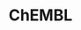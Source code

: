 ---
layout: default
bigquery: https://console.cloud.google.com/bigquery?p=patents-public-data&d=ebi_chembl&page=dataset
citation: '"The ChEMBL database in 2017." Anna Gaulton, Anne Hersey, Michał Nowotka,
  A Patrícia Bento, Jon Chambers, David Mendez, Prudence Mutowo, Francis Atkinson,
  Louisa J Bellis, Elena Cibrián-Uhalte, Mark Davies, Nathan Dedman, Anneli Karlsson,
  María Paula Magariños, John P Overington, George Papadatos, Ines Smit, Andrew R
  Leach Nucleic acids Research (2017) 45 (Database Issue), D945-D954'
contributors: European Bioinformatics Institute
cost: None
description: ChEMBL Data is a manually curated database of small molecules used in
  drug discovery, including information about existing patented drugs.
documentation: 'schema: https://www.ebi.ac.uk/chembl/db_schema


  '
last_edit: Mon, 04 Apr 2022 19:07:30 GMT
location: https://console.cloud.google.com/marketplace/product/google_patents_public_datasets/chembl
maintained_by: EMBL-EBI, an outstation of European Molecular Biology Laboratory
related_publications: '

  ChEMBL: towards direct deposition of bioassay data.


  Mendez D, Gaulton A, Bento AP, Chambers J, De Veij M, Félix E, Magariños MP, Mosquera
  JF, Mutowo P, Nowotka M, Gordillo-Marañón M, Hunter F, Junco L, Mugumbate G, Rodriguez-Lopez
  M, Atkinson F, Bosc N, Radoux CJ, Segura-Cabrera A, Hersey A, Leach AR.


  — Nucleic Acids Res. 2019; 47(D1):D930-D940. doi: 10.1093/nar/gky1075

  '
schema_fields: '[''cx_logp'', ''molecular_mechanism'', ''variant_id'', ''relationship_type'',
  ''year'', ''usan_stem'', ''comp_class_id'', ''hrac_code'', ''domain_type'', ''prodrug'',
  ''aspect'', ''upper_value'', ''drug_record_id'', ''end_position'', ''prod_pat_id'',
  ''units'', ''component_id'', ''text_value'', ''ref_url'', ''accession'', ''alert_name'',
  ''ref_type'', ''cpd_str_alert_id'', ''oc_id'', ''therapeutic_flag'', ''label'',
  ''l2'', ''curation_comment'', ''status'', ''site_residues'', ''name'', ''mw_monoisotopic'',
  ''comp_go_id'', ''black_box_warning'', ''protein_class_id'', ''syn_type'', ''related_tid'',
  ''qed_weighted'', ''title'', ''abstract'', ''organism'', ''drug_product_flag'',
  ''standard_inchi_key'', ''aromatic_rings'', ''l4'', ''activity_comment'', ''res_stem_id'',
  ''metabolite_record_id'', ''bei'', ''indication_class'', ''who_name'', ''num_lipinski_ro5_violations'',
  ''previous_company'', ''heavy_atoms'', ''inorganic_flag'', ''comments'', ''source_domain_id'',
  ''volume'', ''smid'', ''applicant_full_name'', ''confidence_score'', ''normal_range_max'',
  ''efo_term'', ''prediction_method'', ''src_short_name'', ''smarts'', ''standard_flag'',
  ''patent_expire_date'', ''bto_id'', ''patent_id'', ''dosage_form'', ''doc_type'',
  ''relationship'', ''ad_type'', ''component_type'', ''active_molregno'', ''assay_category'',
  ''alert_id'', ''last_active'', ''last_page'', ''who_extra'', ''acd_most_bpka'',
  ''mc_target_accession'', ''num_ro5_violations'', ''molsyn_id'', ''mechanism_of_action'',
  ''compound_key'', ''cell_name'', ''bao_format'', ''domain_description'', ''assay_id'',
  ''binding_site_comment'', ''short_name'', ''published_value'', ''entity_id'', ''assay_param_id'',
  ''frac_code'', ''parent_type'', ''clo_id'', ''domain_name'', ''mc_target_name'',
  ''stem'', ''hba_lipinski'', ''result_flag'', ''sei'', ''cx_most_bpka'', ''as_id'',
  ''compsyn_id'', ''assay_tissue'', ''doc_id'', ''natural_product'', ''warning_year'',
  ''path'', ''ddd_admr'', ''ddd_comment'', ''downgraded'', ''frac_class_id'', ''efo_id'',
  ''oral'', ''assay_organism'', ''cidx'', ''standard_type'', ''stem_class'', ''value'',
  ''usan_substem'', ''actsm_id'', ''parent_go_id'', ''db_source'', ''chirality'',
  ''co_stem_id'', ''structure_type'', ''src_id'', ''parent_id'', ''cell_source_organism'',
  ''helm_notation'', ''lle'', ''withdrawn_reason'', ''substrate_record_id'', ''mesh_heading'',
  ''ref_id'', ''start_position'', ''first_page'', ''enzyme_tid'', ''mutation'', ''irac_class_id'',
  ''normal_range_min'', ''warning_description'', ''cx_logd'', ''pubmed_id'', ''level2_description'',
  ''aidx'', ''active_ingredient'', ''target_desc'', ''delist_flag'', ''published_type'',
  ''max_phase_for_ind'', ''pref_name'', ''sitecomp_id'', ''species_group_flag'', ''parameter_type'',
  ''doi'', ''standard_upper_value'', ''synonyms'', ''cx_most_apka'', ''cl_lincs_id'',
  ''disease_efficacy'', ''drug_substance_flag'', ''standard_text_value'', ''std_act_id'',
  ''mol_irac_id'', ''major_class'', ''acd_logp'', ''priority'', ''cell_ontology_id'',
  ''creation_date'', ''ass_cls_map_id'', ''site_id'', ''activity_count'', ''assay_tax_id'',
  ''mec_id'', ''atc_code'', ''journal'', ''curated_by'', ''l1'', ''site_name'', ''acd_logd'',
  ''ingredient'', ''action_type'', ''l8'', ''warning_type'', ''domain_id'', ''drugind_id'',
  ''level3_description'', ''l6'', ''standard_inchi'', ''submission_date'', ''source'',
  ''homologue'', ''hrac_class_id'', ''first_in_class'', ''strength'', ''go_id'', ''src_assay_id'',
  ''caloha_id'', ''chembl_id'', ''usan_stem_id'', ''component_synonym'', ''ddd_value'',
  ''formulation_id'', ''level2'', ''authors'', ''mc_organism'', ''irac_code'', ''cell_source_tax_id'',
  ''job_id'', ''compd_id'', ''warning_class'', ''subgroup'', ''src_compound_id'',
  ''assay_subcellular_fraction'', ''ddd_id'', ''full_molformula'', ''sequence_md5sum'',
  ''uo_units'', ''approval_date'', ''relationship_desc'', ''usan_stem_definition'',
  ''pathway_key'', ''parameter_value'', ''met_id'', ''parenteral'', ''mecref_id'',
  ''log_id'', ''enzyme_name'', ''molecule_type'', ''relation'', ''updated_by'', ''predbind_id'',
  ''rtb'', ''hbd_lipinski'', ''psa'', ''level1'', ''targcomp_id'', ''patent_no'',
  ''bao_id'', ''acd_most_apka'', ''cell_source_tissue'', ''src_description'', ''full_mwt'',
  ''withdrawn_country'', ''tax_id'', ''entity_type'', ''published_units'', ''protein_class_synonym'',
  ''l5'', ''withdrawn_flag'', ''alogp'', ''ddd_units'', ''mc_tax_id'', ''assay_type'',
  ''assay_desc'', ''updated_on'', ''met_conversion'', ''assay_strain'', ''assay_source'',
  ''definition'', ''met_comment'', ''targrel_id'', ''num_alerts'', ''level1_description'',
  ''isoform'', ''uberon_id'', ''issue'', ''product_id'', ''class_type'', ''tbl'',
  ''research_stem'', ''innovator_company'', ''tid_fixed'', ''route'', ''molfile'',
  ''data_validity_comment'', ''level4_description'', ''publication_number'', ''target_mapping'',
  ''max_phase'', ''pchembl_value'', ''ap_id'', ''level4'', ''company'', ''parent_molregno'',
  ''l3'', ''patent_use_code'', ''description'', ''hba'', ''stat'', ''record_id'',
  ''cell_id'', ''alert_set_id'', ''standard_value'', ''mol_hrac_id'', ''mw_freebase'',
  ''confidence'', ''set_name'', ''withdrawn_year'', ''mc_target_type'', ''cell_description'',
  ''availability_type'', ''rgid'', ''published_relation'', ''warning_country'', ''topical'',
  ''toid'', ''sequence'', ''compound_name'', ''warning_id'', ''biocomp_id'', ''dosed_ingredient'',
  ''tid'', ''withdrawn_class'', ''bao_endpoint'', ''trade_name'', ''country'', ''pathway_id'',
  ''nda_type'', ''ridx'', ''metref_id'', ''chebi_par_id'', ''canonical_smiles'', ''first_approval'',
  ''orig_description'', ''db_version'', ''protein_class_desc'', ''version'', ''warnref_id'',
  ''polymer_flag'', ''protclasssyn_id'', ''assay_test_type'', ''mechanism_comment'',
  ''assay_cell_type'', ''class_level'', ''target_type'', ''mol_frac_id'', ''usan_year'',
  ''standard_units'', ''mesh_id'', ''le'', ''assay_class_id'', ''potential_duplicate'',
  ''ro3_pass'', ''selectivity_comment'', ''cellosaurus_id'', ''indref_id'', ''annotation'',
  ''tissue_id'', ''idx'', ''level3'', ''hbd'', ''molecular_species'', ''molregno'',
  ''direct_interaction'', ''level5'', ''qudt_units'', ''activity_id'', ''standard_relation'',
  ''l7'', ''type'', ''mol_atc_id'']'
shortname: chembl
tags:
- biotechnology
- health
- chemical
- bioinformatics
- medical
terms_of_use: CC BY-SA 3.0
title: ChEMBL
uuid: e232a192-965c-4ec9-904c-155b6dfe56c5
---